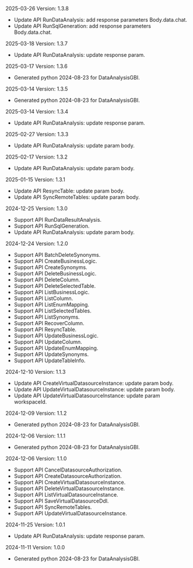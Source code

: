 2025-03-26 Version: 1.3.8
- Update API RunDataAnalysis: add response parameters Body.data.chat.
- Update API RunSqlGeneration: add response parameters Body.data.chat.


2025-03-18 Version: 1.3.7
- Update API RunDataAnalysis: update response param.


2025-03-17 Version: 1.3.6
- Generated python 2024-08-23 for DataAnalysisGBI.

2025-03-14 Version: 1.3.5
- Generated python 2024-08-23 for DataAnalysisGBI.

2025-03-14 Version: 1.3.4
- Update API RunDataAnalysis: update response param.


2025-02-27 Version: 1.3.3
- Update API RunDataAnalysis: update param body.


2025-02-17 Version: 1.3.2
- Update API RunDataAnalysis: update param body.


2025-01-15 Version: 1.3.1
- Update API ResyncTable: update param body.
- Update API SyncRemoteTables: update param body.


2024-12-25 Version: 1.3.0
- Support API RunDataResultAnalysis.
- Support API RunSqlGeneration.
- Update API RunDataAnalysis: update param body.


2024-12-24 Version: 1.2.0
- Support API BatchDeleteSynonyms.
- Support API CreateBusinessLogic.
- Support API CreateSynonyms.
- Support API DeleteBusinessLogic.
- Support API DeleteColumn.
- Support API DeleteSelectedTable.
- Support API ListBusinessLogic.
- Support API ListColumn.
- Support API ListEnumMapping.
- Support API ListSelectedTables.
- Support API ListSynonyms.
- Support API RecoverColumn.
- Support API ResyncTable.
- Support API UpdateBusinessLogic.
- Support API UpdateColumn.
- Support API UpdateEnumMapping.
- Support API UpdateSynonyms.
- Support API UpdateTableInfo.


2024-12-10 Version: 1.1.3
- Update API CreateVirtualDatasourceInstance: update param body.
- Update API UpdateVirtualDatasourceInstance: update param body.
- Update API UpdateVirtualDatasourceInstance: update param workspaceId.


2024-12-09 Version: 1.1.2
- Generated python 2024-08-23 for DataAnalysisGBI.

2024-12-06 Version: 1.1.1
- Generated python 2024-08-23 for DataAnalysisGBI.

2024-12-06 Version: 1.1.0
- Support API CancelDatasourceAuthorization.
- Support API CreateDatasourceAuthorization.
- Support API CreateVirtualDatasourceInstance.
- Support API DeleteVirtualDatasourceInstance.
- Support API ListVirtualDatasourceInstance.
- Support API SaveVirtualDatasourceDdl.
- Support API SyncRemoteTables.
- Support API UpdateVirtualDatasourceInstance.


2024-11-25 Version: 1.0.1
- Update API RunDataAnalysis: update response param.


2024-11-11 Version: 1.0.0
- Generated python 2024-08-23 for DataAnalysisGBI.

